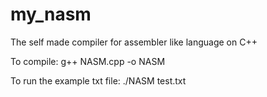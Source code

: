 # my_nasm
The self made compiler for assembler like language on C++

To compile:
g++ NASM.cpp -o NASM

To run the example txt file:
./NASM
test.txt
